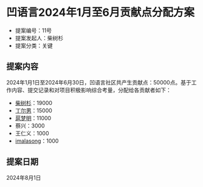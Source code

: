 # 凹语言2024年1月至6月贡献点分配方案

- 提案编号：11号
- 提案发起人：柴树杉
- 提案分类：关键

## 提案内容

2024年1月1日至2024年6月30日，凹语言社区共产生贡献点：50000点。基于工作内容、提交记录和对项目积极影响综合考量，分配给各贡献者如下：

- [柴树杉](gitee.com/chai2010)：19000
- [丁尔男](gitee.com/DingErNan)：15000
- [扈梦明](gitee.com/ohxxx)：11000
- 蔡兴：3000
- 王仁义：1000
- [imalasong](gitee.com/imalasong)：1000

## 提案日期

2024年8月1日


